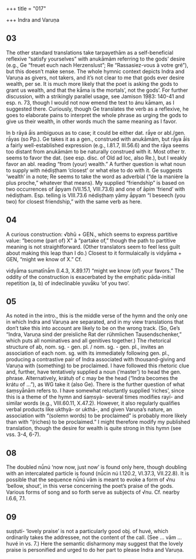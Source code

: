 +++
title = "017"

+++
Indra and Varuṇa

## 03
The other standard translations take tarpayethām as a self-beneficial reflexive “satisfy yourselves” with anukāmám referring to the gods’ desire (e.g., Ge “freuet euch nach Herzenslust”; Re “Rassasiez-vous à votre gré”), but this doesn’t make sense. The whole hymnic context depicts Indra and Varuṇa as givers, not takers, and it’s not clear to me that gods ever desire wealth, per se. It is much more likely that the poet is asking the gods to grant us wealth, and that the kā́ma is the mortals’, not the gods’. For further discussion, with a strikingly parallel usage, see Jamison 1983: 140-41 and esp. n. 73, though I would not now emend the text to ánu kā́mam, as I suggested there. Curiously, though Ge translates the verb as a reflexive, he goes to elaborate pains to interpret the whole phrase as urging the gods to give us their wealth, in other words much the same meaning as I favor.

In b rāyá ā́is ambiguous as to case; it could be either dat. rā́ye or abl./gen. rā́yas (so Pp.). Ge takes it as a gen., construed with anukāmám, but rā́ya ā́is a fairly well-established expression (e.g., I.81.7, III.56.6) and the rā́ya seems too distant from anukāmám to be naturally construed with it. Most other tr. seems to favor the dat. (see esp. disc. of Old ad loc, also Re.), but I weakly favor an abl. reading “from (your) wealth.” A further question is what noun to supply with nédiṣṭham ‘closest’ or what else to do with it. Ge suggests ‘wealth’ in a note; Re seems to take the word as adverbial (“de la manière la plus proche,” whatever that means). My supplied “friendship” is based on two occurrences of ā́pyam (VII.15.1, VIII.73.6) and one of āpím ‘friend’ with nédiṣṭham. Esp. telling is VIII.73.6 nédiṣṭhaṃ yāmy ā́pyam “I beseech (you two) for closest friendship,” with the same verb as here.


## 04
A curious construction: √bhū + GEN., which seems to express partitive value: “become (part of) X” à “partake of,” though the path to partitive meaning is not straightforward. (Other translators seem to feel less guilt about making this leap than I do.) Closest to it formulaically is vidyā́ma + GEN, “might we know of X.” Cf.

vidyā́ma sumatīnā́m (I.4.3, X.89.17) “might we know (of) your favors.” The oddity of the construction is exacerbated by the emphatic pāda-initial repetition (a, b) of indeclinable yuvā́ku ‘of you two’.


## 05
As noted in the intro., this is the middle verse of the hymn and the only one in which Indra and Varuṇa are separated, and in my view translations that don’t take this into account are likely to be on the wrong track. (So, Ge’s “Indra, Varuṇa sind der preisliche Rat der rühmlichen Tausendschenker,” which puts all nominatives and all genitives together.) The rhetorical structure of ab, nom. sg. - gen. pl. / nom. sg. - gen. pl., invites an association of each nom. sg. with its immediately following gen. pl., producing a contrastive pair of Indra associated with thousand-giving and Varuṇa with (something) to be proclaimed. I have followed this rhetoric clue and, further, have tentatively supplied a noun (‘master’) to head the gen. phrase. Alternatively, krátuḥ of c may be the head (“Indra becomes the krátu of …”), as WG take it (also Ge). There is the further question of what śaṃsyā̀nām refers to. I have somewhat reluctantly supplied ‘riches’, since this is a theme of the hymn and śaṃsyà- several times modifies rayí- and similar words (e.g., VIII.60.11, X.47.2). However, it also regularly qualifies verbal products like ukthyà- or ukthá-, and given Varuṇa’s nature, an association with “(solemn words) to be proclaimed” is probably more likely than with “(riches) to be proclaimed.” I might therefore modify my published translation, though the desire for wealth is quite strong in this hymn (see vss. 3-4, 6-7).


## 08
The doubled nū́nú ‘now now, just now’ is found only here, though doubling with an intercalated particle is found (nū́cin nú I.120.2, VI.37.3, VII.22.8). It is possible that the sequence nū́nú vām is meant to evoke a form of √nu ‘bellow, shout’, in this verse concerning the poet’s praise of the gods. Various forms of song and so forth serve as subjects of √nu. Cf. nearby I.6.6, 7.1.


## 09
suṣṭutí- ‘lovely praise’ is not a particularly good obj. of huvé, which ordinarily takes the addressee, not the content of the call. (See … vām … huvé in vs. 7.) Here the semantic disharmony may suggest that the lovely praise is personified and urged to do her part to please Indra and Varuṇa.
